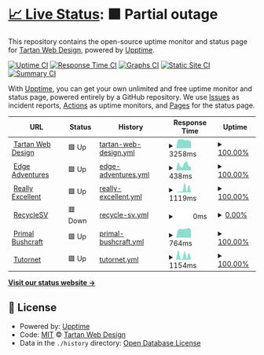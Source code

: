 # [📈 Live Status](https://Tartan-Web-Design.github.io/monitoring): <!--live status--> **🟧 Partial outage**

This repository contains the open-source uptime monitor and status page for [Tartan Web Design](https://tartanwebdesign.net), powered by [Upptime](https://github.com/upptime/upptime).

[![Uptime CI](https://github.com/koj-co/upptime/workflows/Uptime%20CI/badge.svg)](https://github.com/koj-co/upptime/actions?query=workflow%3A%22Uptime+CI%22)
[![Response Time CI](https://github.com/koj-co/upptime/workflows/Response%20Time%20CI/badge.svg)](https://github.com/koj-co/upptime/actions?query=workflow%3A%22Response+Time+CI%22)
[![Graphs CI](https://github.com/koj-co/upptime/workflows/Graphs%20CI/badge.svg)](https://github.com/koj-co/upptime/actions?query=workflow%3A%22Graphs+CI%22)
[![Static Site CI](https://github.com/koj-co/upptime/workflows/Static%20Site%20CI/badge.svg)](https://github.com/koj-co/upptime/actions?query=workflow%3A%22Static+Site+CI%22)
[![Summary CI](https://github.com/koj-co/upptime/workflows/Summary%20CI/badge.svg)](https://github.com/koj-co/upptime/actions?query=workflow%3A%22Summary+CI%22)

With [Upptime](https://upptime.js.org), you can get your own unlimited and free uptime monitor and status page, powered entirely by a GitHub repository. We use [Issues](https://github.com/Tartan-Web-Design/monitoring/issues) as incident reports, [Actions](https://github.com/Tartan-Web-Design/monitoring/actions) as uptime monitors, and [Pages](https://Tartan-Web-Design.github.io/monitoring) for the status page.

<!--start: status pages-->
<!-- This summary is generated by Upptime (https://github.com/upptime/upptime) -->
<!-- Do not edit this manually, your changes will be overwritten -->
<!-- prettier-ignore -->
| URL | Status | History | Response Time | Uptime |
| --- | ------ | ------- | ------------- | ------ |
| <img alt="" src="https://icons.duckduckgo.com/ip3/tartanwebdesign.net.ico" height="13"> [Tartan Web Design](https://tartanwebdesign.net) | 🟩 Up | [tartan-web-design.yml](https://github.com/Tartan-Web-Design/monitoring/commits/HEAD/history/tartan-web-design.yml) | <details><summary><img alt="Response time graph" src="./graphs/tartan-web-design/response-time-week.png" height="20"> 3258ms</summary><br><a href="https://Tartan-Web-Design.github.io/monitoring/history/tartan-web-design"><img alt="Response time 1958" src="https://img.shields.io/endpoint?url=https%3A%2F%2Fraw.githubusercontent.com%2FTartan-Web-Design%2Fmonitoring%2FHEAD%2Fapi%2Ftartan-web-design%2Fresponse-time.json"></a><br><a href="https://Tartan-Web-Design.github.io/monitoring/history/tartan-web-design"><img alt="24-hour response time 2759" src="https://img.shields.io/endpoint?url=https%3A%2F%2Fraw.githubusercontent.com%2FTartan-Web-Design%2Fmonitoring%2FHEAD%2Fapi%2Ftartan-web-design%2Fresponse-time-day.json"></a><br><a href="https://Tartan-Web-Design.github.io/monitoring/history/tartan-web-design"><img alt="7-day response time 3258" src="https://img.shields.io/endpoint?url=https%3A%2F%2Fraw.githubusercontent.com%2FTartan-Web-Design%2Fmonitoring%2FHEAD%2Fapi%2Ftartan-web-design%2Fresponse-time-week.json"></a><br><a href="https://Tartan-Web-Design.github.io/monitoring/history/tartan-web-design"><img alt="30-day response time 3264" src="https://img.shields.io/endpoint?url=https%3A%2F%2Fraw.githubusercontent.com%2FTartan-Web-Design%2Fmonitoring%2FHEAD%2Fapi%2Ftartan-web-design%2Fresponse-time-month.json"></a><br><a href="https://Tartan-Web-Design.github.io/monitoring/history/tartan-web-design"><img alt="1-year response time 2241" src="https://img.shields.io/endpoint?url=https%3A%2F%2Fraw.githubusercontent.com%2FTartan-Web-Design%2Fmonitoring%2FHEAD%2Fapi%2Ftartan-web-design%2Fresponse-time-year.json"></a></details> | <details><summary><a href="https://Tartan-Web-Design.github.io/monitoring/history/tartan-web-design">100.00%</a></summary><a href="https://Tartan-Web-Design.github.io/monitoring/history/tartan-web-design"><img alt="All-time uptime 90.61%" src="https://img.shields.io/endpoint?url=https%3A%2F%2Fraw.githubusercontent.com%2FTartan-Web-Design%2Fmonitoring%2FHEAD%2Fapi%2Ftartan-web-design%2Fuptime.json"></a><br><a href="https://Tartan-Web-Design.github.io/monitoring/history/tartan-web-design"><img alt="24-hour uptime 100.00%" src="https://img.shields.io/endpoint?url=https%3A%2F%2Fraw.githubusercontent.com%2FTartan-Web-Design%2Fmonitoring%2FHEAD%2Fapi%2Ftartan-web-design%2Fuptime-day.json"></a><br><a href="https://Tartan-Web-Design.github.io/monitoring/history/tartan-web-design"><img alt="7-day uptime 100.00%" src="https://img.shields.io/endpoint?url=https%3A%2F%2Fraw.githubusercontent.com%2FTartan-Web-Design%2Fmonitoring%2FHEAD%2Fapi%2Ftartan-web-design%2Fuptime-week.json"></a><br><a href="https://Tartan-Web-Design.github.io/monitoring/history/tartan-web-design"><img alt="30-day uptime 100.00%" src="https://img.shields.io/endpoint?url=https%3A%2F%2Fraw.githubusercontent.com%2FTartan-Web-Design%2Fmonitoring%2FHEAD%2Fapi%2Ftartan-web-design%2Fuptime-month.json"></a><br><a href="https://Tartan-Web-Design.github.io/monitoring/history/tartan-web-design"><img alt="1-year uptime 99.94%" src="https://img.shields.io/endpoint?url=https%3A%2F%2Fraw.githubusercontent.com%2FTartan-Web-Design%2Fmonitoring%2FHEAD%2Fapi%2Ftartan-web-design%2Fuptime-year.json"></a></details>
| <img alt="" src="https://icons.duckduckgo.com/ip3/www.edgeadventures.uk.ico" height="13"> [Edge Adventures](https://www.edgeadventures.uk) | 🟩 Up | [edge-adventures.yml](https://github.com/Tartan-Web-Design/monitoring/commits/HEAD/history/edge-adventures.yml) | <details><summary><img alt="Response time graph" src="./graphs/edge-adventures/response-time-week.png" height="20"> 438ms</summary><br><a href="https://Tartan-Web-Design.github.io/monitoring/history/edge-adventures"><img alt="Response time 2926" src="https://img.shields.io/endpoint?url=https%3A%2F%2Fraw.githubusercontent.com%2FTartan-Web-Design%2Fmonitoring%2FHEAD%2Fapi%2Fedge-adventures%2Fresponse-time.json"></a><br><a href="https://Tartan-Web-Design.github.io/monitoring/history/edge-adventures"><img alt="24-hour response time 293" src="https://img.shields.io/endpoint?url=https%3A%2F%2Fraw.githubusercontent.com%2FTartan-Web-Design%2Fmonitoring%2FHEAD%2Fapi%2Fedge-adventures%2Fresponse-time-day.json"></a><br><a href="https://Tartan-Web-Design.github.io/monitoring/history/edge-adventures"><img alt="7-day response time 438" src="https://img.shields.io/endpoint?url=https%3A%2F%2Fraw.githubusercontent.com%2FTartan-Web-Design%2Fmonitoring%2FHEAD%2Fapi%2Fedge-adventures%2Fresponse-time-week.json"></a><br><a href="https://Tartan-Web-Design.github.io/monitoring/history/edge-adventures"><img alt="30-day response time 446" src="https://img.shields.io/endpoint?url=https%3A%2F%2Fraw.githubusercontent.com%2FTartan-Web-Design%2Fmonitoring%2FHEAD%2Fapi%2Fedge-adventures%2Fresponse-time-month.json"></a><br><a href="https://Tartan-Web-Design.github.io/monitoring/history/edge-adventures"><img alt="1-year response time 2634" src="https://img.shields.io/endpoint?url=https%3A%2F%2Fraw.githubusercontent.com%2FTartan-Web-Design%2Fmonitoring%2FHEAD%2Fapi%2Fedge-adventures%2Fresponse-time-year.json"></a></details> | <details><summary><a href="https://Tartan-Web-Design.github.io/monitoring/history/edge-adventures">100.00%</a></summary><a href="https://Tartan-Web-Design.github.io/monitoring/history/edge-adventures"><img alt="All-time uptime 99.51%" src="https://img.shields.io/endpoint?url=https%3A%2F%2Fraw.githubusercontent.com%2FTartan-Web-Design%2Fmonitoring%2FHEAD%2Fapi%2Fedge-adventures%2Fuptime.json"></a><br><a href="https://Tartan-Web-Design.github.io/monitoring/history/edge-adventures"><img alt="24-hour uptime 100.00%" src="https://img.shields.io/endpoint?url=https%3A%2F%2Fraw.githubusercontent.com%2FTartan-Web-Design%2Fmonitoring%2FHEAD%2Fapi%2Fedge-adventures%2Fuptime-day.json"></a><br><a href="https://Tartan-Web-Design.github.io/monitoring/history/edge-adventures"><img alt="7-day uptime 100.00%" src="https://img.shields.io/endpoint?url=https%3A%2F%2Fraw.githubusercontent.com%2FTartan-Web-Design%2Fmonitoring%2FHEAD%2Fapi%2Fedge-adventures%2Fuptime-week.json"></a><br><a href="https://Tartan-Web-Design.github.io/monitoring/history/edge-adventures"><img alt="30-day uptime 100.00%" src="https://img.shields.io/endpoint?url=https%3A%2F%2Fraw.githubusercontent.com%2FTartan-Web-Design%2Fmonitoring%2FHEAD%2Fapi%2Fedge-adventures%2Fuptime-month.json"></a><br><a href="https://Tartan-Web-Design.github.io/monitoring/history/edge-adventures"><img alt="1-year uptime 98.83%" src="https://img.shields.io/endpoint?url=https%3A%2F%2Fraw.githubusercontent.com%2FTartan-Web-Design%2Fmonitoring%2FHEAD%2Fapi%2Fedge-adventures%2Fuptime-year.json"></a></details>
| <img alt="" src="https://icons.duckduckgo.com/ip3/www.reallyexcellentinternships.com.ico" height="13"> [Really Excellent](https://www.reallyexcellentinternships.com) | 🟩 Up | [really-excellent.yml](https://github.com/Tartan-Web-Design/monitoring/commits/HEAD/history/really-excellent.yml) | <details><summary><img alt="Response time graph" src="./graphs/really-excellent/response-time-week.png" height="20"> 1119ms</summary><br><a href="https://Tartan-Web-Design.github.io/monitoring/history/really-excellent"><img alt="Response time 1168" src="https://img.shields.io/endpoint?url=https%3A%2F%2Fraw.githubusercontent.com%2FTartan-Web-Design%2Fmonitoring%2FHEAD%2Fapi%2Freally-excellent%2Fresponse-time.json"></a><br><a href="https://Tartan-Web-Design.github.io/monitoring/history/really-excellent"><img alt="24-hour response time 121" src="https://img.shields.io/endpoint?url=https%3A%2F%2Fraw.githubusercontent.com%2FTartan-Web-Design%2Fmonitoring%2FHEAD%2Fapi%2Freally-excellent%2Fresponse-time-day.json"></a><br><a href="https://Tartan-Web-Design.github.io/monitoring/history/really-excellent"><img alt="7-day response time 1119" src="https://img.shields.io/endpoint?url=https%3A%2F%2Fraw.githubusercontent.com%2FTartan-Web-Design%2Fmonitoring%2FHEAD%2Fapi%2Freally-excellent%2Fresponse-time-week.json"></a><br><a href="https://Tartan-Web-Design.github.io/monitoring/history/really-excellent"><img alt="30-day response time 1143" src="https://img.shields.io/endpoint?url=https%3A%2F%2Fraw.githubusercontent.com%2FTartan-Web-Design%2Fmonitoring%2FHEAD%2Fapi%2Freally-excellent%2Fresponse-time-month.json"></a><br><a href="https://Tartan-Web-Design.github.io/monitoring/history/really-excellent"><img alt="1-year response time 1049" src="https://img.shields.io/endpoint?url=https%3A%2F%2Fraw.githubusercontent.com%2FTartan-Web-Design%2Fmonitoring%2FHEAD%2Fapi%2Freally-excellent%2Fresponse-time-year.json"></a></details> | <details><summary><a href="https://Tartan-Web-Design.github.io/monitoring/history/really-excellent">100.00%</a></summary><a href="https://Tartan-Web-Design.github.io/monitoring/history/really-excellent"><img alt="All-time uptime 99.98%" src="https://img.shields.io/endpoint?url=https%3A%2F%2Fraw.githubusercontent.com%2FTartan-Web-Design%2Fmonitoring%2FHEAD%2Fapi%2Freally-excellent%2Fuptime.json"></a><br><a href="https://Tartan-Web-Design.github.io/monitoring/history/really-excellent"><img alt="24-hour uptime 100.00%" src="https://img.shields.io/endpoint?url=https%3A%2F%2Fraw.githubusercontent.com%2FTartan-Web-Design%2Fmonitoring%2FHEAD%2Fapi%2Freally-excellent%2Fuptime-day.json"></a><br><a href="https://Tartan-Web-Design.github.io/monitoring/history/really-excellent"><img alt="7-day uptime 100.00%" src="https://img.shields.io/endpoint?url=https%3A%2F%2Fraw.githubusercontent.com%2FTartan-Web-Design%2Fmonitoring%2FHEAD%2Fapi%2Freally-excellent%2Fuptime-week.json"></a><br><a href="https://Tartan-Web-Design.github.io/monitoring/history/really-excellent"><img alt="30-day uptime 100.00%" src="https://img.shields.io/endpoint?url=https%3A%2F%2Fraw.githubusercontent.com%2FTartan-Web-Design%2Fmonitoring%2FHEAD%2Fapi%2Freally-excellent%2Fuptime-month.json"></a><br><a href="https://Tartan-Web-Design.github.io/monitoring/history/really-excellent"><img alt="1-year uptime 99.99%" src="https://img.shields.io/endpoint?url=https%3A%2F%2Fraw.githubusercontent.com%2FTartan-Web-Design%2Fmonitoring%2FHEAD%2Fapi%2Freally-excellent%2Fuptime-year.json"></a></details>
| <img alt="" src="https://icons.duckduckgo.com/ip3/www.recyclesv.com.ico" height="13"> [RecycleSV](https://www.recyclesv.com) | 🟥 Down | [recycle-sv.yml](https://github.com/Tartan-Web-Design/monitoring/commits/HEAD/history/recycle-sv.yml) | <details><summary><img alt="Response time graph" src="./graphs/recycle-sv/response-time-week.png" height="20"> 0ms</summary><br><a href="https://Tartan-Web-Design.github.io/monitoring/history/recycle-sv"><img alt="Response time 1748" src="https://img.shields.io/endpoint?url=https%3A%2F%2Fraw.githubusercontent.com%2FTartan-Web-Design%2Fmonitoring%2FHEAD%2Fapi%2Frecycle-sv%2Fresponse-time.json"></a><br><a href="https://Tartan-Web-Design.github.io/monitoring/history/recycle-sv"><img alt="24-hour response time 0" src="https://img.shields.io/endpoint?url=https%3A%2F%2Fraw.githubusercontent.com%2FTartan-Web-Design%2Fmonitoring%2FHEAD%2Fapi%2Frecycle-sv%2Fresponse-time-day.json"></a><br><a href="https://Tartan-Web-Design.github.io/monitoring/history/recycle-sv"><img alt="7-day response time 0" src="https://img.shields.io/endpoint?url=https%3A%2F%2Fraw.githubusercontent.com%2FTartan-Web-Design%2Fmonitoring%2FHEAD%2Fapi%2Frecycle-sv%2Fresponse-time-week.json"></a><br><a href="https://Tartan-Web-Design.github.io/monitoring/history/recycle-sv"><img alt="30-day response time 643" src="https://img.shields.io/endpoint?url=https%3A%2F%2Fraw.githubusercontent.com%2FTartan-Web-Design%2Fmonitoring%2FHEAD%2Fapi%2Frecycle-sv%2Fresponse-time-month.json"></a><br><a href="https://Tartan-Web-Design.github.io/monitoring/history/recycle-sv"><img alt="1-year response time 1655" src="https://img.shields.io/endpoint?url=https%3A%2F%2Fraw.githubusercontent.com%2FTartan-Web-Design%2Fmonitoring%2FHEAD%2Fapi%2Frecycle-sv%2Fresponse-time-year.json"></a></details> | <details><summary><a href="https://Tartan-Web-Design.github.io/monitoring/history/recycle-sv">0.00%</a></summary><a href="https://Tartan-Web-Design.github.io/monitoring/history/recycle-sv"><img alt="All-time uptime 93.40%" src="https://img.shields.io/endpoint?url=https%3A%2F%2Fraw.githubusercontent.com%2FTartan-Web-Design%2Fmonitoring%2FHEAD%2Fapi%2Frecycle-sv%2Fuptime.json"></a><br><a href="https://Tartan-Web-Design.github.io/monitoring/history/recycle-sv"><img alt="24-hour uptime 0.00%" src="https://img.shields.io/endpoint?url=https%3A%2F%2Fraw.githubusercontent.com%2FTartan-Web-Design%2Fmonitoring%2FHEAD%2Fapi%2Frecycle-sv%2Fuptime-day.json"></a><br><a href="https://Tartan-Web-Design.github.io/monitoring/history/recycle-sv"><img alt="7-day uptime 0.00%" src="https://img.shields.io/endpoint?url=https%3A%2F%2Fraw.githubusercontent.com%2FTartan-Web-Design%2Fmonitoring%2FHEAD%2Fapi%2Frecycle-sv%2Fuptime-week.json"></a><br><a href="https://Tartan-Web-Design.github.io/monitoring/history/recycle-sv"><img alt="30-day uptime 0.00%" src="https://img.shields.io/endpoint?url=https%3A%2F%2Fraw.githubusercontent.com%2FTartan-Web-Design%2Fmonitoring%2FHEAD%2Fapi%2Frecycle-sv%2Fuptime-month.json"></a><br><a href="https://Tartan-Web-Design.github.io/monitoring/history/recycle-sv"><img alt="1-year uptime 84.04%" src="https://img.shields.io/endpoint?url=https%3A%2F%2Fraw.githubusercontent.com%2FTartan-Web-Design%2Fmonitoring%2FHEAD%2Fapi%2Frecycle-sv%2Fuptime-year.json"></a></details>
| <img alt="" src="https://icons.duckduckgo.com/ip3/www.primalbushcraftsurvival.com.ico" height="13"> [Primal Bushcraft](https://www.primalbushcraftsurvival.com) | 🟩 Up | [primal-bushcraft.yml](https://github.com/Tartan-Web-Design/monitoring/commits/HEAD/history/primal-bushcraft.yml) | <details><summary><img alt="Response time graph" src="./graphs/primal-bushcraft/response-time-week.png" height="20"> 764ms</summary><br><a href="https://Tartan-Web-Design.github.io/monitoring/history/primal-bushcraft"><img alt="Response time 1291" src="https://img.shields.io/endpoint?url=https%3A%2F%2Fraw.githubusercontent.com%2FTartan-Web-Design%2Fmonitoring%2FHEAD%2Fapi%2Fprimal-bushcraft%2Fresponse-time.json"></a><br><a href="https://Tartan-Web-Design.github.io/monitoring/history/primal-bushcraft"><img alt="24-hour response time 670" src="https://img.shields.io/endpoint?url=https%3A%2F%2Fraw.githubusercontent.com%2FTartan-Web-Design%2Fmonitoring%2FHEAD%2Fapi%2Fprimal-bushcraft%2Fresponse-time-day.json"></a><br><a href="https://Tartan-Web-Design.github.io/monitoring/history/primal-bushcraft"><img alt="7-day response time 764" src="https://img.shields.io/endpoint?url=https%3A%2F%2Fraw.githubusercontent.com%2FTartan-Web-Design%2Fmonitoring%2FHEAD%2Fapi%2Fprimal-bushcraft%2Fresponse-time-week.json"></a><br><a href="https://Tartan-Web-Design.github.io/monitoring/history/primal-bushcraft"><img alt="30-day response time 963" src="https://img.shields.io/endpoint?url=https%3A%2F%2Fraw.githubusercontent.com%2FTartan-Web-Design%2Fmonitoring%2FHEAD%2Fapi%2Fprimal-bushcraft%2Fresponse-time-month.json"></a><br><a href="https://Tartan-Web-Design.github.io/monitoring/history/primal-bushcraft"><img alt="1-year response time 919" src="https://img.shields.io/endpoint?url=https%3A%2F%2Fraw.githubusercontent.com%2FTartan-Web-Design%2Fmonitoring%2FHEAD%2Fapi%2Fprimal-bushcraft%2Fresponse-time-year.json"></a></details> | <details><summary><a href="https://Tartan-Web-Design.github.io/monitoring/history/primal-bushcraft">100.00%</a></summary><a href="https://Tartan-Web-Design.github.io/monitoring/history/primal-bushcraft"><img alt="All-time uptime 63.38%" src="https://img.shields.io/endpoint?url=https%3A%2F%2Fraw.githubusercontent.com%2FTartan-Web-Design%2Fmonitoring%2FHEAD%2Fapi%2Fprimal-bushcraft%2Fuptime.json"></a><br><a href="https://Tartan-Web-Design.github.io/monitoring/history/primal-bushcraft"><img alt="24-hour uptime 100.00%" src="https://img.shields.io/endpoint?url=https%3A%2F%2Fraw.githubusercontent.com%2FTartan-Web-Design%2Fmonitoring%2FHEAD%2Fapi%2Fprimal-bushcraft%2Fuptime-day.json"></a><br><a href="https://Tartan-Web-Design.github.io/monitoring/history/primal-bushcraft"><img alt="7-day uptime 100.00%" src="https://img.shields.io/endpoint?url=https%3A%2F%2Fraw.githubusercontent.com%2FTartan-Web-Design%2Fmonitoring%2FHEAD%2Fapi%2Fprimal-bushcraft%2Fuptime-week.json"></a><br><a href="https://Tartan-Web-Design.github.io/monitoring/history/primal-bushcraft"><img alt="30-day uptime 100.00%" src="https://img.shields.io/endpoint?url=https%3A%2F%2Fraw.githubusercontent.com%2FTartan-Web-Design%2Fmonitoring%2FHEAD%2Fapi%2Fprimal-bushcraft%2Fuptime-month.json"></a><br><a href="https://Tartan-Web-Design.github.io/monitoring/history/primal-bushcraft"><img alt="1-year uptime 32.26%" src="https://img.shields.io/endpoint?url=https%3A%2F%2Fraw.githubusercontent.com%2FTartan-Web-Design%2Fmonitoring%2FHEAD%2Fapi%2Fprimal-bushcraft%2Fuptime-year.json"></a></details>
| <img alt="" src="https://icons.duckduckgo.com/ip3/www.tutornet.co.uk.ico" height="13"> [Tutornet](https://www.tutornet.co.uk) | 🟩 Up | [tutornet.yml](https://github.com/Tartan-Web-Design/monitoring/commits/HEAD/history/tutornet.yml) | <details><summary><img alt="Response time graph" src="./graphs/tutornet/response-time-week.png" height="20"> 1154ms</summary><br><a href="https://Tartan-Web-Design.github.io/monitoring/history/tutornet"><img alt="Response time 1612" src="https://img.shields.io/endpoint?url=https%3A%2F%2Fraw.githubusercontent.com%2FTartan-Web-Design%2Fmonitoring%2FHEAD%2Fapi%2Ftutornet%2Fresponse-time.json"></a><br><a href="https://Tartan-Web-Design.github.io/monitoring/history/tutornet"><img alt="24-hour response time 204" src="https://img.shields.io/endpoint?url=https%3A%2F%2Fraw.githubusercontent.com%2FTartan-Web-Design%2Fmonitoring%2FHEAD%2Fapi%2Ftutornet%2Fresponse-time-day.json"></a><br><a href="https://Tartan-Web-Design.github.io/monitoring/history/tutornet"><img alt="7-day response time 1154" src="https://img.shields.io/endpoint?url=https%3A%2F%2Fraw.githubusercontent.com%2FTartan-Web-Design%2Fmonitoring%2FHEAD%2Fapi%2Ftutornet%2Fresponse-time-week.json"></a><br><a href="https://Tartan-Web-Design.github.io/monitoring/history/tutornet"><img alt="30-day response time 1258" src="https://img.shields.io/endpoint?url=https%3A%2F%2Fraw.githubusercontent.com%2FTartan-Web-Design%2Fmonitoring%2FHEAD%2Fapi%2Ftutornet%2Fresponse-time-month.json"></a><br><a href="https://Tartan-Web-Design.github.io/monitoring/history/tutornet"><img alt="1-year response time 1603" src="https://img.shields.io/endpoint?url=https%3A%2F%2Fraw.githubusercontent.com%2FTartan-Web-Design%2Fmonitoring%2FHEAD%2Fapi%2Ftutornet%2Fresponse-time-year.json"></a></details> | <details><summary><a href="https://Tartan-Web-Design.github.io/monitoring/history/tutornet">100.00%</a></summary><a href="https://Tartan-Web-Design.github.io/monitoring/history/tutornet"><img alt="All-time uptime 99.98%" src="https://img.shields.io/endpoint?url=https%3A%2F%2Fraw.githubusercontent.com%2FTartan-Web-Design%2Fmonitoring%2FHEAD%2Fapi%2Ftutornet%2Fuptime.json"></a><br><a href="https://Tartan-Web-Design.github.io/monitoring/history/tutornet"><img alt="24-hour uptime 100.00%" src="https://img.shields.io/endpoint?url=https%3A%2F%2Fraw.githubusercontent.com%2FTartan-Web-Design%2Fmonitoring%2FHEAD%2Fapi%2Ftutornet%2Fuptime-day.json"></a><br><a href="https://Tartan-Web-Design.github.io/monitoring/history/tutornet"><img alt="7-day uptime 100.00%" src="https://img.shields.io/endpoint?url=https%3A%2F%2Fraw.githubusercontent.com%2FTartan-Web-Design%2Fmonitoring%2FHEAD%2Fapi%2Ftutornet%2Fuptime-week.json"></a><br><a href="https://Tartan-Web-Design.github.io/monitoring/history/tutornet"><img alt="30-day uptime 99.96%" src="https://img.shields.io/endpoint?url=https%3A%2F%2Fraw.githubusercontent.com%2FTartan-Web-Design%2Fmonitoring%2FHEAD%2Fapi%2Ftutornet%2Fuptime-month.json"></a><br><a href="https://Tartan-Web-Design.github.io/monitoring/history/tutornet"><img alt="1-year uptime 99.97%" src="https://img.shields.io/endpoint?url=https%3A%2F%2Fraw.githubusercontent.com%2FTartan-Web-Design%2Fmonitoring%2FHEAD%2Fapi%2Ftutornet%2Fuptime-year.json"></a></details>

<!--end: status pages-->

[**Visit our status website →**](https://Tartan-Web-Design.github.io/monitoring)

## 📄 License

- Powered by: [Upptime](https://github.com/upptime/upptime)
- Code: [MIT](./LICENSE) © [Tartan Web Design](https://tartanwebdesign.net)
- Data in the `./history` directory: [Open Database License](https://opendatacommons.org/licenses/odbl/1-0/)
